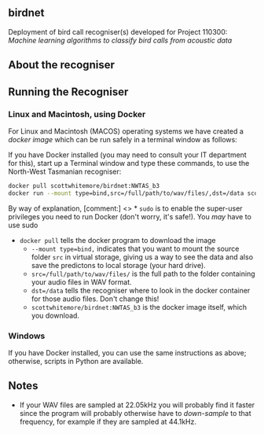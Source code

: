 ## birdnet
Deployment of bird call recogniser(s) developed for Project 110300: *Machine learning algorithms to classify bird calls from acoustic data*

## About the recogniser

## Running the Recogniser

### Linux and Macintosh, using Docker
For Linux and Macintosh (MACOS) operating systems we have created a *docker image* which can be run safely in a terminal window as follows:

If you have Docker installed (you may need to consult your IT department for this), start up a Terminal window and type these commands, to use the North-West Tasmanian recogniser:

```bash
docker pull scottwhitemore/birdnet:NWTAS_b3
docker run --mount type=bind,src=/full/path/to/wav/files/,dst=/data scottwhitemore/birdnet:NWTAS_b3
```

By way of explanation, 
[comment:] <> * `sudo` is to enable the super-user privileges you need to run Docker (don't worry, it's safe!).  You *may* have to use sudo
 * `docker pull` tells the docker program to download the image
   - `--mount type=bind,` indicates that you want to mount the source folder `src` in virtual storage, giving us a way to see the data and also save the predictons to local storage (your hard drive).
   - `src=/full/path/to/wav/files/` is the full path to the folder containing your audio files in WAV format.
   - `dst=/data` tells the recogniser where to look in the docker container for those audio files. Don't change this!
   - `scottwhitemore/birdnet:NWTAS_b3` is the docker image itself, which you download.


### Windows
If you have Docker installed, you can use the same instructions as above; otherwise, scripts in Python are available.

## Notes
*  If your WAV files are sampled at 22.05kHz you will probably find it faster since the program will probably otherwise have to *down-sample* to that frequency, for example if they are sampled at 44.1kHz.
